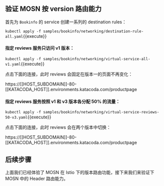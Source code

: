 ## 验证 MOSN 按 version 路由能力

首先为 `Bookinfo` 的 service 创建一系列的 destination rules：

`kubectl apply -f samples/bookinfo/networking/destination-rule-all.yaml`{{execute}}

#### 指定 reviews 服务只访问 v1 版本：

`kubectl apply -f samples/bookinfo/networking/virtual-service-all-v1.yaml`{{execute}}


点击下面的连接，此时 reviews 会固定在版本一的页面不再变化：

https://[[HOST_SUBDOMAIN]]-80-[[KATACODA_HOST]].environments.katacoda.com/productpage


#### 指定 reviews 服务按照 v1 和 v3 版本各分配 50% 的流量：

`kubectl apply -f samples/bookinfo/networking/virtual-service-reviews-50-v3.yaml`{{execute}}

点击下面的连接，此时 reviews 会在两个版本中切换：

https://[[HOST_SUBDOMAIN]]-80-[[KATACODA_HOST]].environments.katacoda.com/productpage


## 后续步骤

上面我们已经体验了 MOSN 在 Istio 下的版本路由功能，接下来我们来验证下 MOSN 中的 Header 路由能力。
